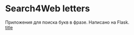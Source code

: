 # Search4Web letters
Приложения для поиска букв в фразе. Написано на Flask.  
[title](https://ipiminov.pythonanywhere.com)  

